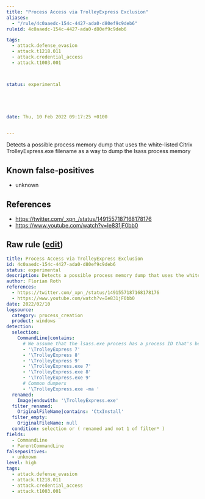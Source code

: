 ```yaml
---
title: "Process Access via TrolleyExpress Exclusion"
aliases:
  - "/rule/4c0aaedc-154c-4427-ada0-d80ef9c9deb6"
ruleid: 4c0aaedc-154c-4427-ada0-d80ef9c9deb6

tags:
  - attack.defense_evasion
  - attack.t1218.011
  - attack.credential_access
  - attack.t1003.001



status: experimental





date: Thu, 10 Feb 2022 09:17:25 +0100


---
```


Detects a possible process memory dump that uses the white-listed Citrix TrolleyExpress.exe filename as a way to dump the lsass process memory

<!--more-->


## Known false-positives

* unknown



## References

* https://twitter.com/_xpn_/status/1491557187168178176
* https://www.youtube.com/watch?v=Ie831jF0bb0


## Raw rule ([edit](https://github.com/SigmaHQ/sigma/edit/master/rules/windows/process_creation/proc_creation_win_susp_trolleyexpress_procdump.yml))
```yaml
title: Process Access via TrolleyExpress Exclusion
id: 4c0aaedc-154c-4427-ada0-d80ef9c9deb6
status: experimental
description: Detects a possible process memory dump that uses the white-listed Citrix TrolleyExpress.exe filename as a way to dump the lsass process memory
author: Florian Roth
references:
  - https://twitter.com/_xpn_/status/1491557187168178176
  - https://www.youtube.com/watch?v=Ie831jF0bb0
date: 2022/02/10
logsource:
  category: process_creation
  product: windows
detection:
  selection:
    CommandLine|contains:
      # We assume that the lsass.exe process has a process ID that's between 700 and 999 and the dumper uses just the PID as parameter
      - '\TrolleyExpress 7'
      - '\TrolleyExpress 8'
      - '\TrolleyExpress 9'
      - '\TrolleyExpress.exe 7'
      - '\TrolleyExpress.exe 8'
      - '\TrolleyExpress.exe 9'
      # Common dumpers
      - '\TrolleyExpress.exe -ma '
  renamed:
    Image|endswith: '\TrolleyExpress.exe'
  filter_renamed:
    OriginalFileName|contains: 'CtxInstall'
  filter_empty:
    OriginalFileName: null
  condition: selection or ( renamed and not 1 of filter* )
fields:
  - CommandLine
  - ParentCommandLine
falsepositives:
  - unknown
level: high
tags:
  - attack.defense_evasion
  - attack.t1218.011
  - attack.credential_access
  - attack.t1003.001

```
